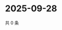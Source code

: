 # 2025-09-28

共 0 条

<!-- BEGIN ZHIHUQUESTIONS -->
<!-- 最后更新时间 Sun Sep 28 2025 01:08:48 GMT+0800 (China Standard Time) -->

<!-- END ZHIHUQUESTIONS -->
